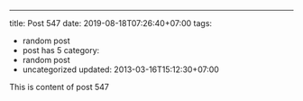 ---
title: Post 547
date: 2019-08-18T07:26:40+07:00
tags:
  - random post
  - post has 5
category:
  - random post
  - uncategorized
updated: 2013-03-16T15:12:30+07:00

This is content of post 547